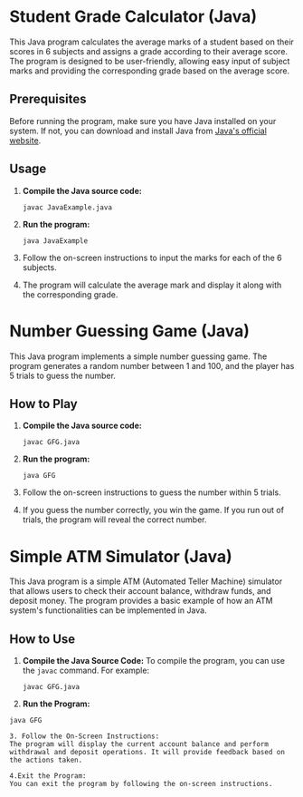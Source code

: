 # Student Grade Calculator (Java)

This Java program calculates the average marks of a student based on their scores in 6 subjects and assigns a grade according to their average score. The program is designed to be user-friendly, allowing easy input of subject marks and providing the corresponding grade based on the average score.

## Prerequisites

Before running the program, make sure you have Java installed on your system. If not, you can download and install Java from [Java's official website](https://www.java.com/en/download/).

## Usage

1. **Compile the Java source code:**
   ```shell
   javac JavaExample.java
2. **Run the program:**
    ```shell
   java JavaExample
3. Follow the on-screen instructions to input the marks for each of the 6 subjects.

4. The program will calculate the average mark and display it along with the corresponding grade.
  
    
     
# Number Guessing Game (Java)

This Java program implements a simple number guessing game. The program generates a random number between 1 and 100, and the player has 5 trials to guess the number.

## How to Play

1. **Compile the Java source code:**
   ```shell
   javac GFG.java
2. **Run the program:**
    ```shell
    java GFG
3. Follow the on-screen instructions to guess the number within 5 trials.

4. If you guess the number correctly, you win the game. If you run out of trials, the program will reveal the correct number.                                                                                                 
                                                                                                                                                                                                                              
                                                                                                                                                                                                                              
                     
   
# Simple ATM Simulator (Java)

This Java program is a simple ATM (Automated Teller Machine) simulator that allows users to check their account balance, withdraw funds, and deposit money. The program provides a basic example of how an ATM system's functionalities can be implemented in Java.

## How to Use

1. **Compile the Java Source Code:**
   To compile the program, you can use the `javac` command. For example:
   ```shell
   javac GFG.java
 2. **Run the Program:**
   ```shell
  java GFG

3. Follow the On-Screen Instructions:
The program will display the current account balance and perform withdrawal and deposit operations. It will provide feedback based on the actions taken.

 4.Exit the Program:
You can exit the program by following the on-screen instructions.



   
